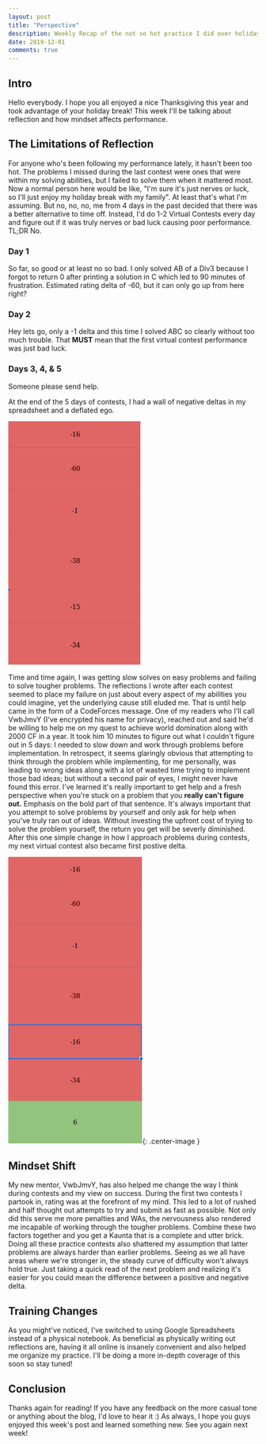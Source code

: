 ```yaml
---
layout: post
title: "Perspective"
description: Weekly Recap of the not so hot practice I did over holiday and what lessons I took away from that experience.
date: 2019-12-01
comments: true
---
```


## Intro
Hello everybody. I hope you all enjoyed a nice Thanksgiving this year and
took advantage of your holiday break! This week I'll be talking about
reflection and how mindset affects performance.

## The Limitations of Reflection
For anyone who's been following my performance lately, it hasn't been too hot.
The problems I missed during the last contest were ones that were within my
solving abilities, but I failed to solve them when it mattered most. Now a
normal person here would be like, "I'm sure it's just nerves or luck, so I'll
just enjoy my holiday break with my family". At least that's what I'm assuming.
But no, no, no, me from 4 days in the past decided that there was a better
alternative to time off.  Instead, I'd do 1-2 Virtual Contests every day and
figure out if it was truly nerves or bad luck causing poor performance. TL;DR
No. 

### Day 1
So far, so good or at least no so bad. I only solved AB of a Div3 because I
forgot to return 0 after printing a solution in C which led to 90 minutes of
frustration. Estimated rating delta of -60, but it can only go up from here right?

### Day 2
Hey lets go, only a -1 delta and this time I solved ABC so clearly without too
much trouble. That **MUST** mean that the first virtual contest performance was
just bad luck.

### Days 3, 4, & 5
Someone please send help.

At the end of the 5 days of contests, I had a wall of negative deltas in my
spreadsheet and a deflated ego.

![Great Wall of Red](/assets/the_great_red_wall.png#center)

Time and time again, I was getting slow solves on easy problems and failing to
solve tougher problems. The reflections I wrote after each contest seemed to
place my failure on just about every aspect of my abilities you could imagine,
yet the underlying cause still eluded me. That is until help came in the form of
a CodeForces message. One of my readers who I'll call VwbJmvY (I've encrypted
his name for privacy), reached out and said he'd be willing to help me on my
quest to achieve world domination along with 2000 CF in a year. It took him 10
minutes to figure out what I couldn't figure out in 5 days: I needed to slow
down and work through problems before implementation. In retrospect, it seems
glaringly obvious that attempting to think through the problem while
implementing, for me personally, was leading to wrong ideas along with a lot of
wasted time trying to implement those bad ideas; but without a second pair of
eyes, I might never have found this error.  I've learned it's really important
to get help and a fresh perspective when you're stuck on a problem that you
**really can't figure out.** Emphasis on the bold part of that sentence.  It's
always important that you attempt to solve problems by yourself and only ask for
help when you've truly ran out of ideas.  Without investing the upfront cost of
trying to solve the problem yourself, the return you get will be severly
diminished. After this one simple change in how I approach problems during
contests, my next virtual contest also became first postive delta.

![No Longer All Red](/assets/first_green.png){: .center-image }

## Mindset Shift
My new mentor, VwbJmvY, has also helped me change the way I think during
contests and my view on success. During the first two contests I partook in,
rating was at the forefront of my mind. This led to a lot of rushed and half
thought out attempts to try and submit as fast as possible. Not only did this
serve me more penalties and WAs, the nervousness also rendered me incapable of
working through the tougher problems. Combine these two factors together and you
get a Kaunta that is a complete and utter brick. Doing all these practice
contests also shattered my assumption that latter problems are always harder
than earlier problems.  Seeing as we all have areas where we're stronger in, the
steady curve of difficulty won't always hold true. Just taking a quick read of
the next problem and realizing it's easier for you could mean the difference
between a positive and negative delta.

## Training Changes
As you might've noticed, I've switched to using Google Spreadsheets instead of a
physical notebook. As beneficial as physically writing out reflections are,
having it all online is insanely convenient and also helped me organize my
practice. I'll be doing a more in-depth coverage of this soon so stay tuned!

## Conclusion
Thanks again for reading! If you have any feedback on the more casual tone or
anything about the blog, I'd love to hear it :) As always, I hope you guys
enjoyed this week's post and learned something new. See you again next week!
